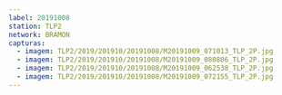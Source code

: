 ```yaml
---
label: 20191008
station: TLP2
network: BRAMON
capturas:
  - imagem: TLP2/2019/201910/20191008/M20191009_071013_TLP_2P.jpg
  - imagem: TLP2/2019/201910/20191008/M20191009_080806_TLP_2P.jpg
  - imagem: TLP2/2019/201910/20191008/M20191009_062538_TLP_2P.jpg
  - imagem: TLP2/2019/201910/20191008/M20191009_072155_TLP_2P.jpg
---
```

